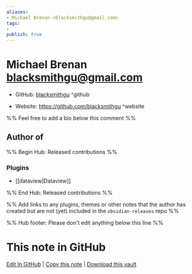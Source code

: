 ```yaml
---
aliases:
- Michael Brenan <blacksmithgu@gmail.com>
tags:
- 
publish: true
---
```


# Michael Brenan <blacksmithgu@gmail.com>

- GitHub: [blacksmithgu](https://github.com/blacksmithgu/) ^github
<!-- - Discord: `@` ^discord-->
- Website: <https://github.com/blacksmithgu> ^website
<!-- - [[Publish sites|Publish site]]: ^publish-->

%% Feel free to add a bio below this comment %%


## Author of

%% Begin Hub: Released contributions %%
### Plugins
- [[dataview|Dataview]]

%% End Hub: Released contributions %%

%% Add links to any plugins, themes or other notes that the author has created but are not (yet) included in the `obsidian-releases` repo %%

<!--
### Unlisted plugins
-->

<!--
### Others

- 
-->

<!--
## Sponsor this author

- [[GitHub sponsors]]: [Sponsor @blacksmithgu on GitHub Sponsors](https://github.com/sponsors/blacksmithgu) ^github-sponsor
- [[Buy me a coffee]]: ^buy-me-a-coffee
- [[PayPal]]: ^paypal
- [[Patreon]]: ^patreon

-->

<!--
## Follow this author

- [[YouTube Channels|On YouTube]]: ^youtube
- Twitter: ^twitter
- ...
-->

%% Hub footer: Please don't edit anything below this line %%

# This note in GitHub

<span class="git-footer">[Edit In GitHub](https://github.dev/obsidian-community/obsidian-hub/blob/main/01%20-%20Community/People/blacksmithgu.md "git-hub-edit-note") | [Copy this note](https://raw.githubusercontent.com/obsidian-community/obsidian-hub/main/01%20-%20Community/People/blacksmithgu.md "git-hub-copy-note") | [Download this vault](https://github.com/obsidian-community/obsidian-hub/archive/refs/heads/main.zip "git-hub-download-vault") </span>
